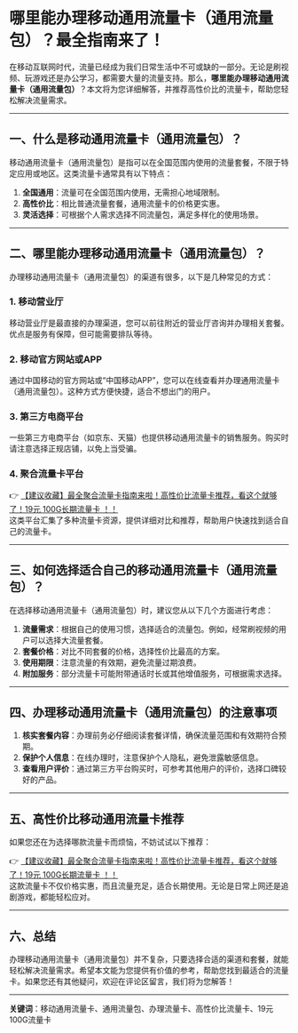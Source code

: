 # 哪里能办理移动通用流量卡（通用流量包）？最全指南来了！

在移动互联网时代，流量已经成为我们日常生活中不可或缺的一部分。无论是刷视频、玩游戏还是办公学习，都需要大量的流量支持。那么，**哪里能办理移动通用流量卡（通用流量包）**？本文将为您详细解答，并推荐高性价比的流量卡，帮助您轻松解决流量需求。

---

## 一、什么是移动通用流量卡（通用流量包）？

移动通用流量卡（通用流量包）是指可以在全国范围内使用的流量套餐，不限于特定应用或地区。这类流量卡通常具有以下特点：

1. **全国通用**：流量可在全国范围内使用，无需担心地域限制。
2. **高性价比**：相比普通流量套餐，通用流量卡的价格更实惠。
3. **灵活选择**：可根据个人需求选择不同流量包，满足多样化的使用场景。

---

## 二、哪里能办理移动通用流量卡（通用流量包）？

办理移动通用流量卡（通用流量包）的渠道有很多，以下是几种常见的方式：

### 1. 移动营业厅
移动营业厅是最直接的办理渠道，您可以前往附近的营业厅咨询并办理相关套餐。优点是服务有保障，但可能需要排队等待。

### 2. 移动官方网站或APP
通过中国移动的官方网站或“中国移动APP”，您可以在线查看并办理通用流量卡（通用流量包）。这种方式方便快捷，适合不想出门的用户。

### 3. 第三方电商平台
一些第三方电商平台（如京东、天猫）也提供移动通用流量卡的销售服务。购买时请注意选择正规店铺，以免上当受骗。

### 4. 聚合流量卡平台
👉 [【建议收藏】最全聚合流量卡指南来啦！高性价比流量卡推荐，看这个就够了！19元 100G长期流量卡 ！！](https://bit.ly/Liuliangka)  
这类平台汇集了多种流量卡资源，提供详细对比和推荐，帮助用户快速找到适合自己的流量卡。

---

## 三、如何选择适合自己的移动通用流量卡（通用流量包）？

在选择移动通用流量卡（通用流量包）时，建议您从以下几个方面进行考虑：

1. **流量需求**：根据自己的使用习惯，选择适合的流量包。例如，经常刷视频的用户可以选择大流量套餐。
2. **套餐价格**：对比不同套餐的价格，选择性价比最高的方案。
3. **使用期限**：注意流量的有效期，避免流量过期浪费。
4. **附加服务**：部分流量卡可能附带通话时长或其他增值服务，可根据需求选择。

---

## 四、办理移动通用流量卡（通用流量包）的注意事项

1. **核实套餐内容**：办理前务必仔细阅读套餐详情，确保流量范围和有效期符合预期。
2. **保护个人信息**：在线办理时，注意保护个人隐私，避免泄露敏感信息。
3. **查看用户评价**：通过第三方平台购买时，可参考其他用户的评价，选择口碑较好的产品。

---

## 五、高性价比移动通用流量卡推荐

如果您还在为选择哪款流量卡而烦恼，不妨试试以下推荐：

👉 [【建议收藏】最全聚合流量卡指南来啦！高性价比流量卡推荐，看这个就够了！19元 100G长期流量卡 ！！](https://bit.ly/Liuliangka)  
这款流量卡不仅价格实惠，而且流量充足，适合长期使用。无论是日常上网还是追剧游戏，都能轻松应对。

---

## 六、总结

办理移动通用流量卡（通用流量包）并不复杂，只要选择合适的渠道和套餐，就能轻松解决流量需求。希望本文能为您提供有价值的参考，帮助您找到最适合的流量卡。如果您还有其他疑问，欢迎在评论区留言，我们将为您解答！

---

**关键词**：移动通用流量卡、通用流量包、办理流量卡、高性价比流量卡、19元100G流量卡